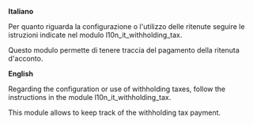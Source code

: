 **Italiano**

Per quanto riguarda la configurazione o l'utilizzo delle ritenute seguire le istruzioni
indicate nel modulo l10n_it_withholding_tax.

Questo modulo permette di tenere traccia del pagamento della ritenuta d'acconto.

**English**

Regarding the configuration or use of withholding taxes, follow the instructions in the
module l10n_it_withholding_tax.

This module allows to keep track of the withholding tax payment.
